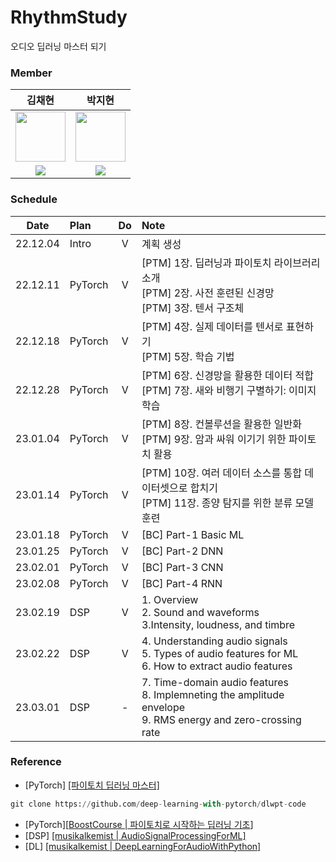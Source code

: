 # RhythmStudy
오디오 딥러닝 마스터 되기

### Member
| 김채현 | 박지현 |
| :---: | :---: |
| <img src='https://avatars.githubusercontent.com/u/55968794?v=4' height=80 width=80></img> | <img src='https://avatars.githubusercontent.com/u/108461149?v=4' height=80 width=80></img> |
| <a href="https://github.com/nuyhc"><img src="https://img.shields.io/badge/GitHub-181717?style=flat&logo=github&logoColor=FFFFFF&"/> | <a href="https://github.com/milhaud1201"><img src="https://img.shields.io/badge/GitHub-181717?style=flat&logo=github&logoColor=FFFFFF&"/> |

### Schedule
| Date | Plan | Do | Note |
| :---: | :--- | :---: | :---|
| 22.12.04 | Intro | V | 계획 생성 |
| 22.12.11 | PyTorch | V | [PTM] 1장. 딥러닝과 파이토치 라이브러리 소개 <br> [PTM] 2장. 사전 훈련된 신경망 <br> [PTM] 3장. 텐서 구조체 |
| 22.12.18 | PyTorch | V | [PTM] 4장. 실제 데이터를 텐서로 표현하기 <br> [PTM] 5장. 학습 기법 |
| 22.12.28 | PyTorch | V | [PTM] 6장. 신경망을 활용한 데이터 적합 <br> [PTM] 7장. 새와 비행기 구별하기: 이미지 학습 |
| 23.01.04 | PyTorch | V | [PTM] 8장. 컨볼루션을 활용한 일반화 <br> [PTM] 9장. 암과 싸워 이기기 위한 파이토치 활용 |
| 23.01.14 | PyTorch | V | [PTM] 10장. 여러 데이터 소스를 통합 데이터셋으로 합치기 <br> [PTM] 11장. 종양 탐지를 위한 분류 모델 훈련 |
| 23.01.18 | PyTorch | V | [BC] Part-1 Basic ML |
| 23.01.25 | PyTorch | V | [BC] Part-2 DNN |
| 23.02.01 | PyTorch | V | [BC] Part-3 CNN |
| 23.02.08 | PyTorch | V | [BC] Part-4 RNN |
| 23.02.19 | DSP | V | 1. Overview  <br> 2. Sound and waveforms <br> 3.Intensity, loudness, and timbre |
| 23.02.22 | DSP | V | 4. Understanding audio signals <br> 5. Types of audio features for ML <br> 6. How to extract audio features |
| 23.03.01 | DSP | - | 7. Time-domain audio features <br> 8. Implemneting the amplitude envelope <br> 9. RMS energy and zero-crossing rate |

### Reference
- [PyTorch] [[파이토치 딥러닝 마스터]](https://github.com/deep-learning-with-pytorch/dlwpt-code)
```python
git clone https://github.com/deep-learning-with-pytorch/dlwpt-code
```
- [PyTorch][[BoostCourse | 파이토치로 시작하는 딥러닝 기초](https://www.boostcourse.org/ai214/joinLectures/25076)]
- [DSP] [[musikalkemist | AudioSignalProcessingForML]](https://github.com/musikalkemist/AudioSignalProcessingForML)
- [DL] [[musikalkemist | DeepLearningForAudioWithPython]](https://github.com/musikalkemist/DeepLearningForAudioWithPython)
